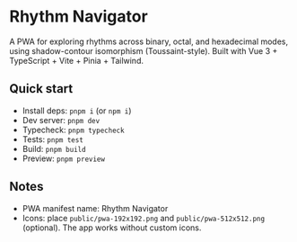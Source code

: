 # Rhythm Navigator

A PWA for exploring rhythms across binary, octal, and hexadecimal modes, using shadow-contour isomorphism (Toussaint-style). Built with Vue 3 + TypeScript + Vite + Pinia + Tailwind.

## Quick start

- Install deps: `pnpm i` (or `npm i`)
- Dev server: `pnpm dev`
- Typecheck: `pnpm typecheck`
- Tests: `pnpm test`
- Build: `pnpm build`
- Preview: `pnpm preview`

## Notes

- PWA manifest name: Rhythm Navigator
- Icons: place `public/pwa-192x192.png` and `public/pwa-512x512.png` (optional). The app works without custom icons.